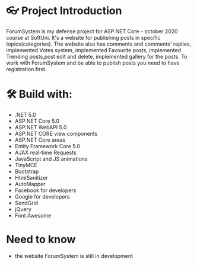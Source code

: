 # 👓 Project Introduction

ForumSystem is my defense project for ASP.NET Core - october 2020 course at SoftUni. It's a website for publishing posts in specific topics(categories).
The website also has comments and comments' replies, implemented Votes system, implemented Favourite posts, implemented Trending posts,post edit and delete, implemented gallery for the posts.
To work with ForumSystem and be able to publish posts you need to have registration first.

# 🛠 Build with:

- .NET 5.0
- ASP.NET Core 5.0
- ASP.NET WebAPI 5.0
- ASP.NET CORE view components
- ASP.NET Core areas
- Entity Framework Core 5.0
- AJAX real-time Requests
- JavaScript and JS animations
- TinyMCE
- Bootstrap
- HtmlSanitizer
- AutoMapper
- Facebook for developers
- Google for developers
- SendGrid
- jQuery
- Font Awesome

# Need to know
- the website ForumSystem is still in development
